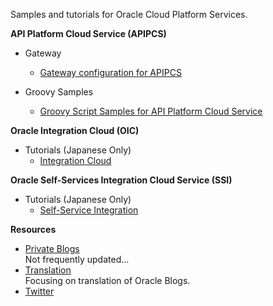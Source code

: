 Samples and tutorials for Oracle Cloud Platform Services.

**API Platform Cloud Service (APIPCS)**
- Gateway
  - [Gateway configuration for APIPCS](https://anishi1222.github.io/APIPCS)

- Groovy Samples
  - [Groovy Script Samples for API Platform Cloud Service](https://anishi1222.github.io/api-groovy)

**Oracle Integration Cloud (OIC)**
- Tutorials (Japanese Only)
  - [Integration Cloud](https://anishi1222.github.io/IntegrationCloud)

**Oracle Self-Services Integration Cloud Service (SSI)**
- Tutorials (Japanese Only)
  - [Self-Service Integration](https://anishi1222.github.io/SSI)

**Resources**
- [Private Blogs](https://anishi1222.com/)<br/>
    Not frequently updated...
- [Translation](https://orablogs-jp.blogspot.com/)<br/>
    Focusing on translation of Oracle Blogs.
- [Twitter](https://twitter.com/OraBlogs_jp)
